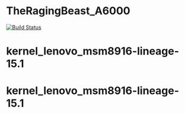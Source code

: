 # TheRagingBeast_A6000

[![Build Status](https://travis-ci.org/varunhardgamer/LA.BR.1.2.9.1-8x16.0-TheRagingBeast_A6000.svg?branch=lineage-15.1)](https://travis-ci.org/varunhardgamer/LA.BR.1.2.9.1-8x16.0-TheRagingBeast_A6000)
# kernel_lenovo_msm8916-lineage-15.1
# kernel_lenovo_msm8916-lineage-15.1
